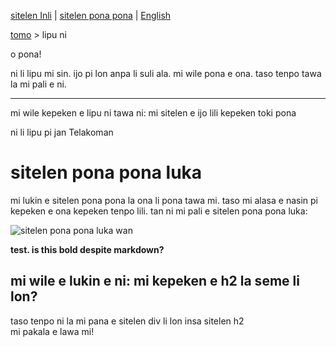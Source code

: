 [sitelen Inli](https://joelthomastr.github.io/tokipona) | <span class="spp"><a href="https://joelthomastr.github.io/tokipona/READMEspp">sitelen pona pona</a></span> | [English](https://joelthomastr.github.io/tokipona/READMEen)

[tomo](https://joelthomastr.github.io/tokipona) > lipu ni

o pona!

ni li lipu mi sin. ijo pi lon anpa li suli ala. mi wile pona e ona. taso tenpo tawa la mi pali e ni.

---


<div class="spp">mi wile kepeken e lipu ni tawa ni: mi sitelen e ijo lili kepeken toki pona</div>

<span class="spp">ni li lipu pi jan</span> Telakoman

# sitelen pona pona luka

mi lukin e sitelen pona pona la ona li pona tawa mi. taso mi alasa e nasin pi kepeken e ona kepeken tenpo lili. tan ni mi pali e sitelen pona pona luka:

![sitelen pona pona luka wan](https://joelthomastr.github.io/tokipona/sppl-v1.png)

<b>test. is this bold despite markdown?</b>

<h2><div class="spp">mi wile e lukin e ni: mi kepeken e h2 la seme li lon?</div></h2>
taso tenpo ni la mi pana e sitelen div li lon insa sitelen h2
<div class="spp">mi pakala e lawa mi!</div>
